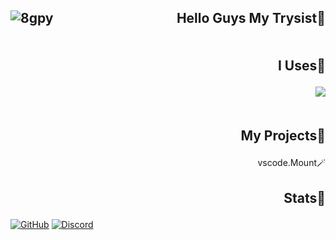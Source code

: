 <h2 width="100%"><p align="right">Hello Guys My Trysist🎉<img align="left" src="https://komarev.com/ghpvc/?username=8gpy&label=Profile%20views&color=0e75b6&style=flat-square" alt="8gpy" src="https://cdn.discordapp.com/attachments/1186399631513493504/1200864246620233758/e337c424b4702d5d7607d1124f5837a6.jpg?ex=65c7bafb&is=65b545fb&hm=f48d263726fa30290799745ef7f5329f53d4d6ca10aa1cb1485028a5977c9959&"/ /> 
</h2>       


<h2 width="100%"><img width="10"/><p align="right">I Uses🔖</h2><p align="right">
<img src="https://skillicons.dev/icons?i=js,discord,github,gmail,html,css,instagram,py,react,ts,visualstudio,vscode&theme=light"/>
<h2 width="100%"><img width="10"/><p align="right">My Projects📂</h2>
<p align="right">vscode.Mount🪄</p>
<h2 width="100%"><p align="right"><img width="10"/>Stats📡</h2>


[![GitHub](https://github-readme-streak-stats.herokuapp.com?user=8gpy&theme=dark&date_format=M%20j%5B%2C%20Y%5D&mode=weekly&type=png)](https://git.io/streak-stats)
[![Discord](https://lanyard.cnrad.dev/api/929005830228017213)](https://discord.com/users/929005830228017213)
